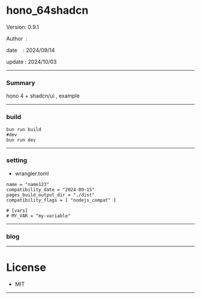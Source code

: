 ﻿# hono_64shadcn

 Version: 0.9.1

 Author  : 

 date    : 2024/09/14

 update  : 2024/10/03
***
### Summary

hono 4 + shadcn/ui , example

***
### build

```
bun run build
#dev
bun run dev
```

***
### setting
* wrangler.toml

```
name = "name123"
compatibility_date = "2024-09-15"
pages_build_output_dir = "./dist"
compatibility_flags = [ "nodejs_compat" ]

# [vars]
# MY_VAR = "my-variable"
```

***
### blog 

***
# License

* MIT

***

